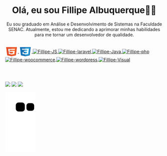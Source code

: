 <h1 align="center">Olá, eu sou Fillipe Albuquerque🙋‍♂️</h1>

<p align="center">Eu sou graduado em Análise e Desenvolvimento de Sistemas na Faculdade SENAC. Atualmente, estou me dedicando a aprimorar minhas habilidades para me tornar um desenvolvedor de qualidade.</p>

  <br>

  <a href="https://github.com/Fillipe-Albuquerque-Moreira-Dos-Santos/">
  <div>
    <img align="center" alt="Fillipe-HTML" height="30" width="40" src="https://raw.githubusercontent.com/devicons/devicon/master/icons/html5/html5-original.svg">
    <img align="center" alt="Fillipe-CSS" height="30" width="40" src="https://raw.githubusercontent.com/devicons/devicon/master/icons/css3/css3-original.svg">
    <img align="center" alt="Fillipe-JS" height="30" width="40"  src="https://cdn.jsdelivr.net/gh/devicons/devicon/icons/javascript/javascript-original.svg" />
    <img align="center" alt="Fillipe-laravel" height="30" width="40"  src="https://cdn.jsdelivr.net/gh/devicons/devicon/icons/laravel/laravel-plain-wordmark.svg" />
    <img align="center" alt="Fillipe-Java" height="30" width="40" src="https://cdn.jsdelivr.net/gh/devicons/devicon/icons/java/java-original-wordmark.svg" />
    <img align="center" alt="Fillipe-php" height="30" width="40" img src="https://cdn.jsdelivr.net/gh/devicons/devicon/icons/php/php-original.svg" />
    <img align="center" alt="Fillipe-woocommerce" height="30" width="40" img src="https://cdn.jsdelivr.net/gh/devicons/devicon/icons/woocommerce/woocommerce-original.svg" />
    <img align="center" alt="Fillipe-wordpress" height="30" width="40" src="https://cdn.jsdelivr.net/gh/devicons/devicon/icons/wordpress/wordpress-plain.svg" />
    <img align="center" alt="Fillipe-Visual" height="30" width="40"src="https://cdn.jsdelivr.net/gh/devicons/devicon/icons/visualstudio/visualstudio-plain.svg" />
</div>

 <br><br>
<div> 
 
  <a href = "mailto:fillipefff@gmail.com"><img src="https://img.shields.io/badge/-Gmail-%23333?style=for-the-badge&logo=gmail&logoColor=white" target="_blank"></a>
  <a href = "https://github.com/Fillipe-Albuquerque-Moreira-Dos-Santos"><img src="https://img.shields.io/badge/GitHub-100000?style=for-the-badge&logo=github&logoColor=white" target="_blank"></a>
   <a href = "https://www.linkedin.com/in/fillipe-albuquerque-a73511220"><img src="https://img.shields.io/badge/LinkedIn-0077B5?style=for-the-badge&logo=linkedin&logoColor=white" target="_blank"></a>
  


 
  ![Snake animation](https://github.com/Fillipe-Albuquerque-Moreira-Dos-Santos/Fillipe-Albuquerque-Moreira-Dos-Santos/blob/output/github-contribution-grid-snake.svg)
 
</div>


